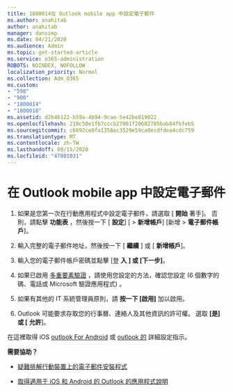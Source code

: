 ```yaml
---
title: 1800014在 Outlook mobile app 中設定電子郵件
ms.author: anahitab
author: anahitab
manager: dansimp
ms.date: 04/21/2020
ms.audience: Admin
ms.topic: get-started-article
ms.service: o365-administration
ROBOTS: NOINDEX, NOFOLLOW
localization_priority: Normal
ms.collection: Adm_O365
ms.custom:
- "598"
- "900"
- "1800014"
- "1800018"
ms.assetid: d2b46122-b59a-4b94-9cae-5e42be819022
ms.openlocfilehash: 218c50e1fb7cccb27001f20682785bab84fbfeb5
ms.sourcegitcommit: c6692ce0fa1358ec3529e59ca0ecdfdea4cdc759
ms.translationtype: MT
ms.contentlocale: zh-TW
ms.lasthandoff: 09/15/2020
ms.locfileid: "47801031"
---
```

# <a name="set-up-email-in-the-outlook-mobile-app"></a>在 Outlook mobile app 中設定電子郵件

1. 如果是您第一次在行動應用程式中設定電子郵件，請選取 [ **開始** 著手]。 否則，請點擊 **功能表** ，然後按一下 [ **設定**] [ \> **新增帳戶**] [新增 \> **電子郵件帳戶**]。

2. 輸入完整的電子郵件地址，然後按一下 [ **繼續** ] 或 [ **新增帳戶**]。

3. 輸入您的電子郵件帳戶密碼並點擊 [登 **入** **] 或 [下一步]**。

4. 如果已啟用 [多重要素驗證](https://docs.microsoft.com/microsoft-365/admin/security-and-compliance/set-up-multi-factor-authentication) ，請使用您設定的方法，確認您設定 (6 個數字的碼、電話或 Microsoft 驗證應用程式) 。

5. 如果有其他的 IT 系統管理員原則，請 **按一下 [啟用]** 加以啟用。

6. Outlook 可能要求存取您的行事曆、連絡人及其他資訊的許可權。 選取 **[是] 或 [** **允許**]。

在這裡取得 iOS [outlook For Android](https://support.office.com/article/886db551-8dfa-4fd5-b835-f8e532091872.aspx) 或 [outlook 的](https://support.office.com/article/b2de2161-cc1d-49ef-9ef9-81acd1c8e234.aspx) 詳細設定指示。
  
 **需要協助？**
  
- [疑難排解行動裝置上的電子郵件安裝程式](https://support.office.com/article/a264ef01-9c88-48fb-9285-7017e4f31f02.aspx)

- [取得適用于 iOS 和 Android 的 Outlook 的應用程式說明](https://support.office.com/article/218a22d1-9fa5-4889-b689-de1c63493243.aspx#ID0EAABAAA=Contact_Support)

